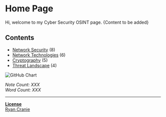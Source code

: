 # Home Page
Hi, welcome to my Cyber Security OSINT page. {Content to be added}

## Contents
- [Network Security](https://notes.ryancranie.com/Contents/Network%20Security%20Contents) (8)
- [Network Technologies](https://notes.ryancranie.com/Contents/Network%20Technologies%20Contents) (6)
- [Cryptography](https://notes.ryancranie.com/Contents/Cryptography%20Contents) (5)
- [Threat Landscape](https://notes.ryancranie.com/Contents/Threat%20Landscape%20Contents) (4)

<img src="http://ghchart.rshah.org/ryancranie" alt="GitHub Chart" />

<i>Note Count: XXX<br>
Word Count: XXX</i>

---

<b>[License](https://raw.githubusercontent.com/ryancranie/notes/refs/heads/main/LICENSE)</b><br>
[Ryan Cranie](https://www.ryancranie.com)


